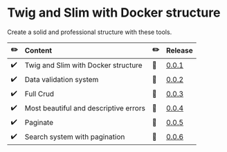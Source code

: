 # Twig and Slim with Docker structure
Create a solid and professional structure with these tools.


|   :pencil2:                       | Content                                | :pencil2:                  | Release
|:---------------------------|:----------------------------------------------|:---------------------------|:---------------------------|
| :heavy_check_mark:         | Twig and Slim with Docker structure           | :bookmark:                 |[0.0.1](https://github.com/edsonjuniornarvaes/twig-slim-docker-structure/releases/tag/0.0.1) 
| :heavy_check_mark:         | Data validation system                        | :bookmark:                 |[0.0.2](https://github.com/edsonjuniornarvaes/twig-slim-docker-structure/releases/tag/0.0.2)
| :heavy_check_mark:         | Full Crud                                     | :bookmark:                 |[0.0.3](https://github.com/edsonjuniornarvaes/twig-slim-docker-structure/releases/tag/0.0.3)
| :heavy_check_mark:         | Most beautiful and descriptive errors         | :bookmark:                 |[0.0.4](https://github.com/edsonjuniornarvaes/twig-slim-docker-structure/releases/tag/0.0.4)
| :heavy_check_mark:         | Paginate                                      | :bookmark:                 |[0.0.5](https://github.com/edsonjuniornarvaes/twig-slim-docker-structure/releases/tag/0.0.5)
| :heavy_check_mark:         | Search system with pagination                 | :bookmark:                 |[0.0.6](https://github.com/edsonjuniornarvaes/twig-slim-docker-structure/releases/tag/0.0.6)
